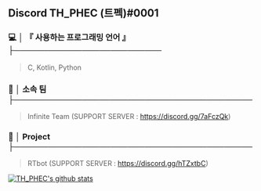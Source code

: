 ## Discord TH_PHEC (트펙)#0001
### 💻 │ 『 사용하는 프로그래밍 언어 』 ├──────────────────────────
> C, Kotlin, Python

### 👫 │ 소속 팀 ├──────────────────────────────────────────
> Infinite Team (SUPPORT SERVER : https://discord.gg/7aFczQk)

### 📩 │ Project ├──────────────────────────────────────────
> RTbot (SUPPORT SERVER : https://discord.gg/hTZxtbC)

[![TH_PHEC's github stats](https://github-readme-stats.vercel.app/api?username=gimon0330)](https://github.com/anuraghazra/github-readme-stats)
